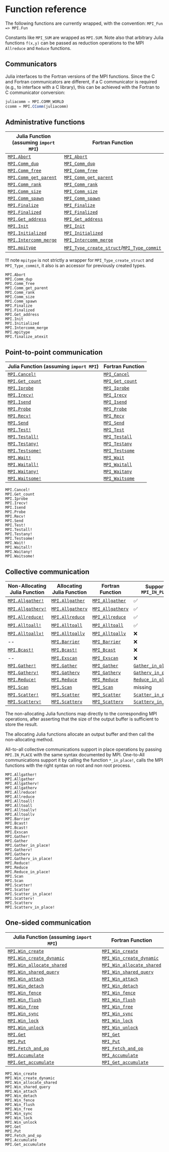# Function reference

The following functions are currently wrapped, with the convention: `MPI_Fun => MPI.Fun`

Constants like `MPI_SUM` are wrapped as `MPI.SUM`.   Note also that
arbitrary Julia functions `f(x,y)` can be passed as reduction operations
to the MPI `Allreduce` and `Reduce` functions.

## Communicators
Julia interfaces to the Fortran versions of the MPI functions. Since the C and
Fortran communicators are different, if a C communicator is required (e.g., to
interface with a C library), this can be achieved with the Fortran to C
communicator conversion:

```julia
juliacomm = MPI.COMM_WORLD
ccomm = MPI.CComm(juliacomm)
```

## Administrative functions

Julia Function (assuming `import MPI`) | Fortran Function
---------------------------------------|--------------------------------------------------------
 [`MPI.Abort`](@ref)                   | [`MPI_Abort`](https://www.open-mpi.org/doc/v1.10/man3/MPI_Abort.3.php)
 [`MPI.Comm_dup`](@ref)                | [`MPI_Comm_dup`](https://www.open-mpi.org/doc/v1.10/man3/MPI_Comm_dup.3.php)
 [`MPI.Comm_free`](@ref)               | [`MPI_Comm_free`](https://www.open-mpi.org/doc/v1.10/man3/MPI_Comm_free.3.php)
 [`MPI.Comm_get_parent`](@ref)         | [`MPI_Comm_get_parent`](https://www.open-mpi.org/doc/v3.0/man3/MPI_Comm_get_parent.3.php)
 [`MPI.Comm_rank`](@ref)               | [`MPI_Comm_rank`](https://www.open-mpi.org/doc/v1.10/man3/MPI_Comm_rank.3.php)
 [`MPI.Comm_size`](@ref)               | [`MPI_Comm_size`](https://www.open-mpi.org/doc/v1.10/man3/MPI_Comm_size.3.php)
 [`MPI.Comm_spawn`](@ref)              | [`MPI_Comm_spawn`](https://www.open-mpi.org/doc/v3.0/man3/MPI_Comm_spawn.3.php)
 [`MPI.Finalize`](@ref)                | [`MPI_Finalize`](https://www.open-mpi.org/doc/v1.10/man3/MPI_Finalize.3.php)
 [`MPI.Finalized`](@ref)               | [`MPI_Finalized`](https://www.open-mpi.org/doc/v1.10/man3/MPI_Finalized.3.php)
 [`MPI.Get_address`](@ref)             | [`MPI_Get_address`](https://www.open-mpi.org/doc/v3.0/man3/MPI_Get_address.3.php)
 [`MPI.Init`](@ref)                    | [`MPI_Init`](https://www.open-mpi.org/doc/v1.10/man3/MPI_Init.3.php)
 [`MPI.Initialized`](@ref)             | [`MPI_Initialized`](https://www.open-mpi.org/doc/v1.10/man3/MPI_Initialized.3.php)
 [`MPI.Intercomm_merge`](@ref)         | [`MPI_Intercomm_merge`](https://www.open-mpi.org/doc/v3.0/man3/MPI_Intercomm_merge.3.php)
 [`MPI.mpitype`](@ref)                 | [`MPI_Type_create_struct`](https://www.open-mpi.org/doc/v1.10/man3/MPI_Type_create_struct.3.php)/[`MPI_Type_commit`](https://www.open-mpi.org/doc/v1.10/man3/MPI_Type_commit.3.php)

!!! note
    `mpitype` is not strictly a wrapper for
    `MPI_Type_create_struct` and `MPI_Type_commit`, it also is an accessor for
    previously created types.


```@docs
MPI.Abort
MPI.Comm_dup
MPI.Comm_free
MPI.Comm_get_parent
MPI.Comm_rank
MPI.Comm_size
MPI.Comm_spawn
MPI.Finalize
MPI.Finalized
MPI.Get_address
MPI.Init
MPI.Initialized
MPI.Intercomm_merge
MPI.mpitype
MPI.finalize_atexit
```

## Point-to-point communication

Julia Function (assuming `import MPI`) | Fortran Function
---------------------------------------|--------------------------------------------------------
 [`MPI.Cancel!`](@ref)                 | [`MPI_Cancel`](https://www.open-mpi.org/doc/v1.10/man3/MPI_Cancel.3.php)
 [`MPI.Get_count`](@ref)               | [`MPI_Get_count`](https://www.open-mpi.org/doc/v1.10/man3/MPI_Get_count.3.php)
 [`MPI.Iprobe`](@ref)                  | [`MPI_Iprobe`](https://www.open-mpi.org/doc/v1.10/man3/MPI_Iprobe.3.php)
 [`MPI.Irecv!`](@ref)                  | [`MPI_Irecv`](https://www.open-mpi.org/doc/v1.10/man3/MPI_Irecv.3.php)
 [`MPI.Isend`](@ref)                   | [`MPI_Isend`](https://www.open-mpi.org/doc/v1.10/man3/MPI_Isend.3.php)
 [`MPI.Probe`](@ref)                   | [`MPI_Probe`](https://www.open-mpi.org/doc/v1.10/man3/MPI_Probe.3.php)
 [`MPI.Recv!`](@ref)                   | [`MPI_Recv`](https://www.open-mpi.org/doc/v1.10/man3/MPI_Recv.3.php)
 [`MPI.Send`](@ref)                    | [`MPI_Send`](https://www.open-mpi.org/doc/v1.10/man3/MPI_Send.3.php)
 [`MPI.Test!`](@ref)                   | [`MPI_Test`](https://www.open-mpi.org/doc/v1.10/man3/MPI_Test.3.php)
 [`MPI.Testall!`](@ref)                | [`MPI_Testall`](https://www.open-mpi.org/doc/v1.10/man3/MPI_Testall.3.php)
 [`MPI.Testany!`](@ref)                | [`MPI_Testany`](https://www.open-mpi.org/doc/v1.10/man3/MPI_Testany.3.php)
 [`MPI.Testsome!`](@ref)               | [`MPI_Testsome`](https://www.open-mpi.org/doc/v1.10/man3/MPI_Testsome.3.php)
 [`MPI.Wait!`](@ref)                   | [`MPI_Wait`](https://www.open-mpi.org/doc/v1.10/man3/MPI_Wait.3.php)
 [`MPI.Waitall!`](@ref)                | [`MPI_Waitall`](https://www.open-mpi.org/doc/v1.10/man3/MPI_Waitall.3.php)
 [`MPI.Waitany!`](@ref)                | [`MPI_Waitany`](https://www.open-mpi.org/doc/v1.10/man3/MPI_Waitany.3.php)
 [`MPI.Waitsome!`](@ref)               | [`MPI_Waitsome`](https://www.open-mpi.org/doc/v1.10/man3/MPI_Waitsome.3.php)

```@docs
MPI.Cancel!
MPI.Get_count
MPI.Iprobe
MPI.Irecv!
MPI.Isend
MPI.Probe
MPI.Recv!
MPI.Send
MPI.Test!
MPI.Testall!
MPI.Testany!
MPI.Testsome!
MPI.Wait!
MPI.Waitall!
MPI.Waitany!
MPI.Waitsome!
```

## Collective communication

 Non-Allocating Julia Function         |Allocating Julia Function              | Fortran Function                                                                  | Supports `MPI_IN_PLACE`
 --------------------------------------|---------------------------------------|-----------------------------------------------------------------------------------|-----------
 [`MPI.Allgather!`](@ref)              | [`MPI.Allgather`](@ref)               | [`MPI_Allgather`](https://www.open-mpi.org/doc/v1.10/man3/MPI_Allgather.3.php)    | ✅
 [`MPI.Allgatherv!`](@ref)             | [`MPI.Allgatherv`](@ref)              | [`MPI_Allgatherv`](https://www.open-mpi.org/doc/v1.10/man3/MPI_Allgatherv.3.php)  | ✅
 [`MPI.Allreduce!`](@ref)              | [`MPI.Allreduce`](@ref)               | [`MPI_Allreduce`](https://www.open-mpi.org/doc/v1.10/man3/MPI_Allreduce.3.php)    | ✅
 [`MPI.Alltoall!`](@ref)               | [`MPI.Alltoall`](@ref)                | [`MPI_Alltoall`](https://www.open-mpi.org/doc/v1.10/man3/MPI_Alltoall.3.php)      | ✅
 [`MPI.Alltoallv!`](@ref)              | [`MPI.Alltoallv`](@ref)               | [`MPI_Alltoallv`](https://www.open-mpi.org/doc/v1.10/man3/MPI_Alltoallv.3.php)    | ❌
 --                                    | [`MPI.Barrier`](@ref)                 | [`MPI_Barrier`](https://www.open-mpi.org/doc/v1.10/man3/MPI_Barrier.3.php)        | ❌
 [`MPI.Bcast!`](@ref)                  | [`MPI.Bcast!`](@ref)                  | [`MPI_Bcast`](https://www.open-mpi.org/doc/v1.10/man3/MPI_Bcast.3.php)            | ❌
 --                                    | [`MPI.Exscan`](@ref)                  | [`MPI_Exscan`](https://www.open-mpi.org/doc/v1.10/man3/MPI_Exscan.3.php)          | ❌
 [`MPI.Gather!`](@ref)                 | [`MPI.Gather`](@ref)                  | [`MPI_Gather`](https://www.open-mpi.org/doc/v1.10/man3/MPI_Gather.3.php)          | [`Gather_in_place!`](@ref)
 [`MPI.Gatherv!`](@ref)                | [`MPI.Gatherv`](@ref)                 | [`MPI_Gatherv`](https://www.open-mpi.org/doc/v1.10/man3/MPI_Gatherv.3.php)        | [`Gatherv_in_place!`](@ref)
 [`MPI.Reduce!`](@ref)                 | [`MPI.Reduce`](@ref)                  | [`MPI_Reduce`](https://www.open-mpi.org/doc/v1.10/man3/MPI_Reduce.3.php)          | [`Reduce_in_place!`](@ref)
 [`MPI.Scan`](@ref)                    | [`MPI.Scan`](@ref)                    | [`MPI_Scan`](https://www.open-mpi.org/doc/v1.10/man3/MPI_Scan.3.php)              | missing
 [`MPI.Scatter!`](@ref)                | [`MPI.Scatter`](@ref)                 | [`MPI_Scatter`](https://www.open-mpi.org/doc/v1.10/man3/MPI_Scatter.3.php)        | [`Scatter_in_place!`](@ref)
 [`MPI.Scatterv!`](@ref)               | [`MPI.Scatterv`](@ref)                | [`MPI_Scatterv`](https://www.open-mpi.org/doc/v1.10/man3/MPI_Scatterv.3.php)      | [`Scatterv_in_place!`](@ref)

The non-allocating Julia functions map directly to the corresponding MPI operations, after asserting that the size of the output buffer is sufficient to store the result.

The allocating Julia functions allocate an output buffer and then call the non-allocating method.

All-to-all collective communications support in place operations by passing
`MPI.IN_PLACE` with the same syntax documented by MPI.
One-to-All communications support it by calling the function `*_in_place!`, calls the MPI functions with the right syntax on root and non root process.


```@docs
MPI.Allgather!
MPI.Allgather
MPI.Allgatherv!
MPI.Allgatherv
MPI.Allreduce!
MPI.Allreduce
MPI.Alltoall!
MPI.Alltoall
MPI.Alltoallv!
MPI.Alltoallv
MPI.Barrier
MPI.Bcast!
MPI.Bcast!
MPI.Exscan
MPI.Gather!
MPI.Gather
MPI.Gather_in_place!
MPI.Gatherv!
MPI.Gatherv
MPI.Gatherv_in_place!
MPI.Reduce!
MPI.Reduce
MPI.Reduce_in_place!
MPI.Scan
MPI.Scan
MPI.Scatter!
MPI.Scatter
MPI.Scatter_in_place!
MPI.Scatterv!
MPI.Scatterv
MPI.Scatterv_in_place!
```

## One-sided communication

Julia Function (assuming `import MPI`) | Fortran Function
---------------------------------------|--------------------------------------------------------
 [`MPI.Win_create`](@ref)              | [`MPI_Win_create`](https://www.open-mpi.org/doc/v3.0/man3/MPI_Win_create.3.php)
 [`MPI.Win_create_dynamic`](@ref)      | [`MPI_Win_create_dynamic`](https://www.open-mpi.org/doc/v3.0/man3/MPI_Win_create_dynamic.3.php)
 [`MPI.Win_allocate_shared`](@ref)     | [`MPI_Win_allocate_shared`](https://www.open-mpi.org/doc/v3.0/man3/MPI_Win_allocate_shared.3.php)
 [`MPI.Win_shared_query`](@ref)        | [`MPI_Win_shared_query`](https://www.open-mpi.org/doc/v3.0/man3/MPI_Win_shared_query.3.php)
 [`MPI.Win_attach`](@ref)              | [`MPI_Win_attach`](https://www.open-mpi.org/doc/v3.0/man3/MPI_Win_attach.3.php)
 [`MPI.Win_detach`](@ref)              | [`MPI_Win_detach`](https://www.open-mpi.org/doc/v3.0/man3/MPI_Win_detach.3.php)
 [`MPI.Win_fence`](@ref)               | [`MPI_Win_fence`](https://www.open-mpi.org/doc/v3.0/man3/MPI_Win_fence.3.php)
 [`MPI.Win_flush`](@ref)               | [`MPI_Win_flush`](https://www.open-mpi.org/doc/v3.0/man3/MPI_Win_flush.3.php)
 [`MPI.Win_free`](@ref)                | [`MPI_Win_free`](https://www.open-mpi.org/doc/v3.0/man3/MPI_Win_free.3.php)
 [`MPI.Win_sync`](@ref)                | [`MPI_Win_sync`](https://www.open-mpi.org/doc/v3.0/man3/MPI_Win_sync.3.php)
 [`MPI.Win_lock`](@ref)                | [`MPI_Win_lock`](https://www.open-mpi.org/doc/v3.0/man3/MPI_Win_lock.3.php)
 [`MPI.Win_unlock`](@ref)              | [`MPI_Win_unlock`](https://www.open-mpi.org/doc/v3.0/man3/MPI_Win_unlock.3.php)
 [`MPI.Get`](@ref)                     | [`MPI_Get`](https://www.open-mpi.org/doc/v3.0/man3/MPI_Get.3.php)
 [`MPI.Put`](@ref)                     | [`MPI_Put`](https://www.open-mpi.org/doc/v3.0/man3/MPI_Put.3.php)
 [`MPI.Fetch_and_op`](@ref)            | [`MPI_Fetch_and_op`](https://www.open-mpi.org/doc/v3.0/man3/MPI_Fetch_and_op.3.php)
 [`MPI.Accumulate`](@ref)              | [`MPI_Accumulate`](https://www.open-mpi.org/doc/v3.0/man3/MPI_Accumulate.3.php)
 [`MPI.Get_accumulate`](@ref)          | [`MPI_Get_accumulate`](https://www.open-mpi.org/doc/v3.0/man3/MPI_Get_accumulate.3.php)


```@docs
MPI.Win_create
MPI.Win_create_dynamic
MPI.Win_allocate_shared
MPI.Win_shared_query
MPI.Win_attach
MPI.Win_detach
MPI.Win_fence
MPI.Win_flush
MPI.Win_free
MPI.Win_sync
MPI.Win_lock
MPI.Win_unlock
MPI.Get
MPI.Put
MPI.Fetch_and_op
MPI.Accumulate
MPI.Get_accumulate
```